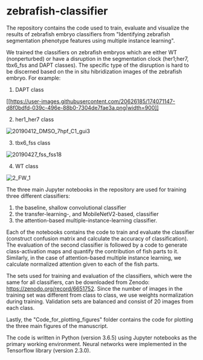 # zebrafish-classifier
The repository contains the code used to train, evaluate and visualize the results of zebrafish embryo classifiers from "Identifying zebrafish segmentation phenotype features using multiple instance learning".

We trained the classifiers on zebrafish embryos which are either WT (nonperturbed) or have a disruption in the segmentation clock (her1;her7, tbx6_fss and DAPT classes). The specific type of the disruption is hard to be discerned based on the in situ hibridization images of the zebrafish embryo. For example:

1. DAPT class

[[https://user-images.githubusercontent.com/20626185/174071147-d8f0bdfd-039c-496e-88b0-7304de7fae3a.png|width=900]]

2. her1_her7 class

![20190412_DMSO_7hpf_C1_gui3](https://user-images.githubusercontent.com/20626185/174071369-a9967507-1fdf-49eb-a5aa-2c3f16a65c47.png)

3. tbx6_fss class

![20190427_fss_fss18](https://user-images.githubusercontent.com/20626185/174071547-2928819e-348a-4fb8-83ed-568f10611db6.png)

4. WT class

![2_FW_1](https://user-images.githubusercontent.com/20626185/174071588-1de8c4d2-dafc-4d17-a624-176015c5c9c4.png)

The three main Jupyter notebooks in the repository are used for training three different classifiers:
1. the baseline, shallow convolutional classifier
2. the transfer-learning-, and MobileNetV2-based, classifier
3. the attention-based multiple-instance-learning classifier.

Each of the notebooks contains the code to train and evaluate the classifier (construct confusion matrix and calculate the accuracy of classification).
The evaluation of the second classifier is followed by a code to generate class-activation maps and quantify the contribution of fish parts to it.
Similarly, in the case of attention-based multiple instance learning, we calculate normalized attention given to each of the fish parts.

The sets used for training and evaluation of the classifiers, which were the same for all classifiers, can be downloaded from Zenodo: https://zenodo.org/record/6651752. Since the number of images in the training set was different from class to class, we use weights normalization during training. Validation sets are balanced and consist of 20 images from each class.

Lastly, the "Code_for_plotting_figures" folder contains the code for plotting the three main figures of the manuscript.

The code is written in Python (version 3.6.5) using Jupyter notebooks as the primary working environment. Neural networks were implemented in the Tensorflow library (version 2.3.0).
